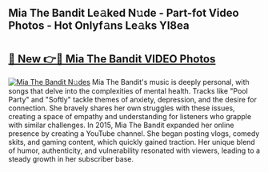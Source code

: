 ## Mia The Bandit Le𝚊ked N𝚞de - Part-fot Video Photos - Hot Onlyf𝚊ns Le𝚊ks YI8ea

# <h2><a href="http://ac26750.deff.icu/?id=Mia+The+Bandit">🔗 New 👉🔴 Mia The Bandit VIDEO Photos</a></h2>

[![Mia The Bandit N𝚞des](https://i.imgur.com/rIISA9y.gif)](http://ac26750.deff.icu/?id=Mia+The+Bandit)
Mia The Bandit's music is deeply personal, with songs that delve into the complexities of mental health. Tracks like "Pool Party" and "Softly" tackle themes of anxiety, depression, and the desire for connection. She bravely shares her own struggles with these issues, creating a space of empathy and understanding for listeners who grapple with similar challenges. In 2015, Mia The Bandit expanded her online presence by creating a YouTube channel. She began posting vlogs, comedy skits, and gaming content, which quickly gained traction. Her unique blend of humor, authenticity, and vulnerability resonated with viewers, leading to a steady growth in her subscriber base.

